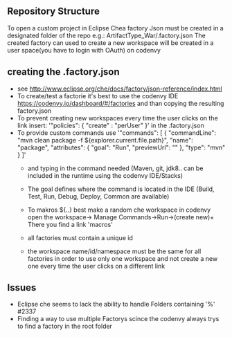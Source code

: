 ## Repository Structure
To open a custom project in Eclipse Chea factory Json must be created in a designated folder of the repo
 e.g.: ArtifactType_War/.factory.json
The created factory can used to create a new workspace will be created in a user space(you have to login with OAuth) on codenvy


## creating the .factory.json
* see http://www.eclipse.org/che/docs/factory/json-reference/index.html
* To create/test a factorie it's best to use the codenvy IDE https://codenvy.io/dashboard/#/factories and than copying the resulting factory.json 
* To prevent creating new workspaces every time the user clicks on the link insert:
		'"policies": {
			"create" : "perUser"
		}'
	  in the .factory.json
* To provide custom commands use 
		'"commands": [
		  {
			"commandLine": "mvn clean package -f ${explorer.current.file.path}",
			"name": "package",
			"attributes": {
			  "goal": "Run",
			  "previewUrl": ""
			},
			"type": "mvn"
		  }
		]'
	* and typing in the command needed (Maven, git, jdk8.. can be included in the runtime using the codenvy IDE/Stacks)
	* The goal defines where the command is located in the IDE (Build, Test, Run, Debug, Deploy, Common are available)
	* To makros ${..} best make a random che workspace in codenvy open the workspace-> Manage Commands->Run->(create new)+
		There you find a link 'macros' 
	  
	* all factories must contain a unique id
	* the workspace name/id/namespace must be the same for all factories in order 
	to use only one workspace and not create a new one every time the user clicks on a different link 

## Issues
* Eclipse che seems to lack the ability to handle Folders containing '%' #2337
* Finding a way to use multiple Factorys scince the codenvy always trys to find a factory in the root folder 
